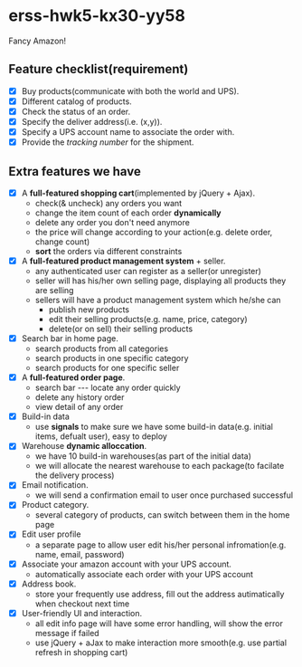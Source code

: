 # erss-hwk5-kx30-yy58

Fancy Amazon!

## Feature checklist(requirement)

- [x] Buy products(communicate with both the world and UPS).
- [x] Different catalog of products.
- [x] Check the status of an order.
- [x] Specify the deliver address(i.e. (x,y)).
- [x] Specify a UPS account name to associate the order with.
- [x] Provide the *tracking number* for the shipment.

## Extra features we have

- [x] A **full-featured shopping cart**(implemented by jQuery + Ajax).
    - check(& uncheck) any orders you want
    - change the item count of each order **dynamically**
    - delete any order you don't need anymore
    - the price will change according to your action(e.g. delete order, change count)
    - **sort** the orders via different constraints
- [x] A **full-featured product management system** + seller.
    - any authenticated user can register as a seller(or unregister)
    - seller will has his/her own selling page, displaying all products they are selling
    - sellers will have a product management system which he/she can 
        - publish new products
        - edit their selling products(e.g. name, price, category)
        - delete(or on sell) their selling products
- [x] Search bar in home page.
    - search products from all categories
    - search products in one specific category
    - search products for one specific seller
- [x] A **full-featured order page**.
    - search bar --- locate any order quickly
    - delete any history order
    - view detail of any order
- [x] Build-in data
    - use **signals** to make sure we have some build-in data(e.g. initial items, defualt user), easy to deploy
- [x] Warehouse **dynamic alloccation**.
    - we have 10 build-in warehouses(as part of the initial data)
    - we will allocate the nearest warehouse to each package(to facilate the delivery process)
- [x] Email notification.
    - we will send a confirmation email to user once purchased successful
- [x] Product category.
    - several category of products, can switch between them in the home page
- [x] Edit user profile
    - a separate page to allow user edit his/her personal infromation(e.g. name, email, password)
- [x] Associate your amazon account with your UPS account.
    - automatically associate each order with your UPS account
- [x] Address book.
    - store your frequently use address, fill out the address autimatically when checkout next time
- [x] User-friendly UI and interaction.
    - all edit info page will have some error handling, will show the error message if failed
    - use jQuery + aJax to make interaction more smooth(e.g. use partial refresh in shopping cart)
